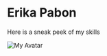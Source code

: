 <!DOCTYPE html>
<html lang="en">
<head>
<meta content="width=device-width, initial-scale=1">
<meta charset="UTF-8">
<title>My Page</title>
<link href="./styles.css" rel="stylesheet">
</head>
<body>
<div class="Frame">
    <div class="box">
    <h1> Erika Pabon</h1>
    </div>
</div>
<div>
    <p>Here is a sneak peek of my skills</p>
    <img src="https://user-images.githubusercontent.com/89824253/200161654-944520f3-1a59-4b65-80b8-d8cbdf084add.png" alt="My Avatar">
</div>
</body>
</html>